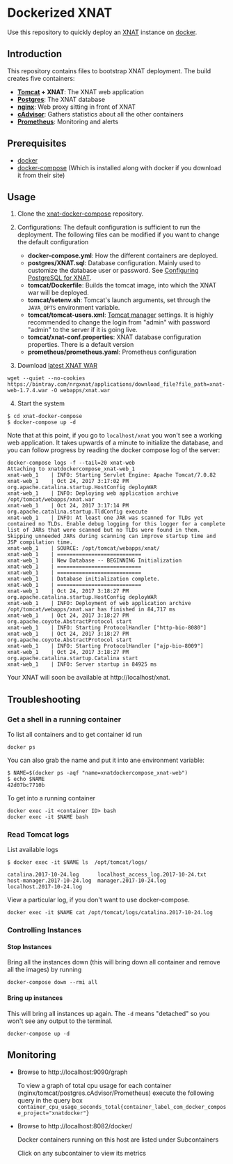 # Dockerized XNAT
Use this repository to quickly deploy an [XNAT](https://xnat.org/) instance on [docker](https://www.docker.com/).

## Introduction

This repository contains files to bootstrap XNAT deployment. The build creates five containers:

- **[Tomcat](http://tomcat.apache.org/) + XNAT**: The XNAT web application
- [**Postgres**](https://www.postgresql.org/): The XNAT database
- [**nginx**](https://www.nginx.com/): Web proxy sitting in front of XNAT
- [**cAdvisor**](https://github.com/google/cadvisor/): Gathers statistics about all the other containers
- [**Prometheus**](https://prometheus.io/): Monitoring and alerts

## Prerequisites

* [docker](https://www.docker.com/)
* [docker-compose](http://docs.docker.com/compose) (Which is installed along with docker if you download it from their site)

## Usage


1. Clone the [xnat-docker-compose](https://github.com/mbi-image/xnat-docker-compose) repository.
2. Configurations: The default configuration is sufficient to run the deployment. The following files can be modified if you want to change the default configuration

    - **docker-compose.yml**: How the different containers are deployed.
    - **postgres/XNAT.sql**: Database configuration. Mainly used to customize the database user or password. See [Configuring PostgreSQL for XNAT](https://wiki.xnat.org/documentation/getting-started-with-xnat-1-7/installing-xnat-1-7/configuring-postgresql-for-xnat).
    - **tomcat/Dockerfile**: Builds the tomcat image, into which the XNAT war will be deployed.
    - **tomcat/setenv.sh**: Tomcat's launch arguments, set through the `JAVA_OPTS` environment variable.
    - **tomcat/tomcat-users.xml**: [Tomcat manager](https://tomcat.apache.org/tomcat-7.0-doc/manager-howto.html) settings. It is highly recommended to change the login from "admin" with password "admin" to the server if it is going live.
    - **tomcat/xnat-conf.properties**: XNAT database configuration properties. There is a default version
    - **prometheus/prometheus.yaml**: Prometheus configuration


3. Download [latest XNAT WAR](https://bintray.com/nrgxnat/applications/XNAT/_latestVersion)

```
wget --quiet --no-cookies https://bintray.com/nrgxnat/applications/download_file?file_path=xnat-web-1.7.4.war -O webapps/xnat.war
```

4. Start the system

```
$ cd xnat-docker-compose
$ docker-compose up -d
```

Note that at this point, if you go to `localhost/xnat` you won't see a working web application. It takes upwards of a minute
to initialize the database, and you can follow progress by reading the docker compose log of the server:

```
docker-compose logs -f --tail=20 xnat-web 
Attaching to xnatdockercompose_xnat-web_1
xnat-web_1    | INFO: Starting Servlet Engine: Apache Tomcat/7.0.82
xnat-web_1    | Oct 24, 2017 3:17:02 PM org.apache.catalina.startup.HostConfig deployWAR
xnat-web_1    | INFO: Deploying web application archive /opt/tomcat/webapps/xnat.war
xnat-web_1    | Oct 24, 2017 3:17:14 PM org.apache.catalina.startup.TldConfig execute
xnat-web_1    | INFO: At least one JAR was scanned for TLDs yet contained no TLDs. Enable debug logging for this logger for a complete list of JARs that were scanned but no TLDs were found in them. Skipping unneeded JARs during scanning can improve startup time and JSP compilation time.
xnat-web_1    | SOURCE: /opt/tomcat/webapps/xnat/
xnat-web_1    | ===========================
xnat-web_1    | New Database -- BEGINNING Initialization
xnat-web_1    | ===========================
xnat-web_1    | ===========================
xnat-web_1    | Database initialization complete.
xnat-web_1    | ===========================
xnat-web_1    | Oct 24, 2017 3:18:27 PM org.apache.catalina.startup.HostConfig deployWAR
xnat-web_1    | INFO: Deployment of web application archive /opt/tomcat/webapps/xnat.war has finished in 84,717 ms
xnat-web_1    | Oct 24, 2017 3:18:27 PM org.apache.coyote.AbstractProtocol start
xnat-web_1    | INFO: Starting ProtocolHandler ["http-bio-8080"]
xnat-web_1    | Oct 24, 2017 3:18:27 PM org.apache.coyote.AbstractProtocol start
xnat-web_1    | INFO: Starting ProtocolHandler ["ajp-bio-8009"]
xnat-web_1    | Oct 24, 2017 3:18:27 PM org.apache.catalina.startup.Catalina start
xnat-web_1    | INFO: Server startup in 84925 ms
```

Your XNAT will soon be available at http://localhost/xnat.


## Troubleshooting


### Get a shell in a running container
To list all containers and to get container id run

```
docker ps
```

You can also grab the name and put it into ane environment variable:


```
$ NAME=$(docker ps -aqf "name=xnatdockercompose_xnat-web")
$ echo $NAME
42d07bc7710b
```

To get into a running container

```
docker exec -it <container ID> bash
docker exec -it $NAME bash
```

### Read Tomcat logs

List available logs

```
$ docker exec -it $NAME ls  /opt/tomcat/logs/

catalina.2017-10-24.log      localhost_access_log.2017-10-24.txt
host-manager.2017-10-24.log  manager.2017-10-24.log
localhost.2017-10-24.log
```

View a particular log, if you don't want to use docker-compose.


```
docker exec -it $NAME cat /opt/tomcat/logs/catalina.2017-10-24.log
```

### Controlling Instances

#### Stop Instances
Bring all the instances down (this will bring down all container and remove all the images) by running

```
docker-compose down --rmi all 
```

#### Bring up instances
This will bring all instances up again. The `-d` means "detached" so you won't see any output to the terminal.

```
docker-compose up -d
```


## Monitoring

- Browse to http://localhost:9090/graph

     To view a graph of total cpu usage for each container (nginx/tomcat/postgres.cAdvisor/Prometheus) execute the following query in the query box
     `container_cpu_usage_seconds_total{container_label_com_docker_compose_project="xnatdocker"}`

- Browse to http://localhost:8082/docker/

     Docker containers running on this host are listed under Subcontainers


     Click on any subcontainer to view its metrics

